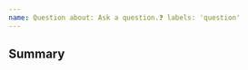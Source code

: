 ```yaml
---
name: Question about: Ask a question.❓ labels: 'question'
---
```


## Summary

<!-- What do you need help with? -->

<!---
❗️❗️ Also, please consider donating (https://opencollective.com/labwiz-594) ❗️❗️

Donations will ensure the following:

🔨 Long term maintenance of the project
🛣 Progress on the roadmap
🐛 Quick responses to bug reports and help requests
 -->
